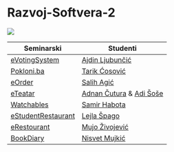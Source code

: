 # Razvoj-Softvera-2

[<img src="https://discordapp.com/api/guilds/440055845552914433/widget.png" align="center">](https://discord.gg/MFzeztS)


| Seminarski | Studenti |
| ------------------ | --- |
| [eVotingSystem](https://github.com/FITCommunity/eVotingSystem)         | [Ajdin Ljubunčić](https://github.com/Quarterity)  |
| [Pokloni.ba](https://github.com/FITCommunity/Pokloni.ba-Cross-platform-application) | [Tarik Ćosović](https://github.com/tarikcosovic) |
| [eOrder](https://github.com/FITCommunity/eOrder) | [Salih Agić](https://github.com/salihagic) |
| [eTeatar](https://github.com/FITCommunity/eTeatar) | [Adnan Čutura](https://github.com/AdnanIT) & [Adi Šoše](https://github.com/Adi-Sose) |
| [Watchables](https://github.com/FITCommunity/Watchables) | [Samir Habota](https://github.com/SamirHabota) |
| [eStudentRestaurant](https://github.com/FITCommunity/eStudentRestaurant) | [Lejla Špago](https://github.com/spagolejla) |
| [eRestourant](https://github.com/FITCommunity/eRestaurant-Desktop-App) | [Mujo Živojević](https://github.com/mujozivojevic) |
| [BookDiary](https://github.com/FITCommunity/rs2-seminarski) | [Nisvet Mujkić](https://github.com/nisvet-mujkic) |


